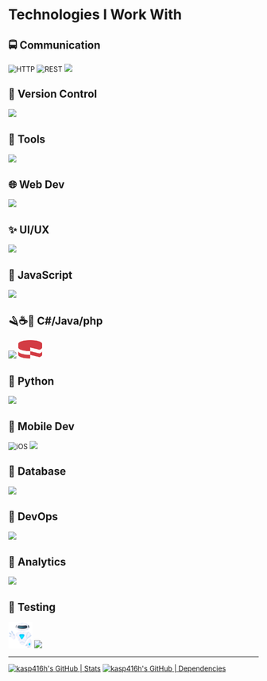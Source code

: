 # Technologies I Work With

## 🚍 Communication
<p float="left">
  <img width="48" src="https://user-images.githubusercontent.com/25181517/192107854-765620d7-f909-4953-a6da-36e1ef69eea6.png" alt="HTTP" title ="HTTP" />
  <img width="48" src="https://user-images.githubusercontent.com/25181517/192107858-fe19f043-c502-4009-8c47-476fc89718ad.png" alt="REST" title ="REST" />
  <img
      src="https://go-skill-icons.vercel.app/api/icons?i=api,socketio,websocket"
  />
</p>

## 🧰 Version Control
<p float="left">
  <img
      src="https://go-skill-icons.vercel.app/api/icons?i=git,github,bitbucket"
  />
</p>

## 🔨 Tools
<p float="left">
  <img
      src="https://go-skill-icons.vercel.app/api/icons?i=androidstudio,postman,xcode,pycharm,phpstorm,vscode,visualstudio"
  />
</p>

## 🌐 Web Dev
<p float="left">
  <img
      src="https://go-skill-icons.vercel.app/api/icons?i=html,css,sass,bootstrap,tailwindcss,wordpress,swagger,firebase,strapi"
  />
</p>

## ✨ UI/UX
<p float="left">
  <img
      src="https://go-skill-icons.vercel.app/api/icons?i=figma,materialui,shadcn"
  />
</p>

## 📜 JavaScript
<p float="left">
  <img
      src="https://go-skill-icons.vercel.app/api/icons?i=javascript,react,typescript,npm,yarn,nodejs,expressjs,redux,jest,nextjs,vite,babel,reactnative,prisma,electron,authjs,axios,drizzle,jquery"
  />
</p>

## 🪒☕🐘 C#/Java/php
<p float="left">
  <img
      src="https://go-skill-icons.vercel.app/api/icons?i=cs,dotnet,java,php"
  />
  <img width="48" src="./assets/cakephp.png" alt="CakePHP" title="CakePHP" />
</p>

## 🐍 Python
<p float="left">
  <img
      src="https://go-skill-icons.vercel.app/api/icons?i=python,flask,django,pygame"
  />
</p>

## 📱 Mobile Dev
<p float="left">
  <img width="48" src="https://user-images.githubusercontent.com/25181517/121406611-a8246b80-c95e-11eb-9b11-b771486377f6.png" alt="iOS" title="iOS" />
  <img
      src="https://go-skill-icons.vercel.app/api/icons?i=android,dart,flutter,expo"
  />
</p>

## 💾 Database
<p float="left">
  <img
      src="https://go-skill-icons.vercel.app/api/icons?i=mysql,mongodb,mariadb,postgresql"
  />
</p>

## 🤿 DevOps
<p float="left">
  <img
      src="https://go-skill-icons.vercel.app/api/icons?i=bash,docker,githubactions,nginx,caddy,cloudflare"
  />
</p>

## 🔬 Analytics
<p float="left">
  <img
      src="https://go-skill-icons.vercel.app/api/icons?i=googleanalytics"
  />
</p>

## 🧪 Testing
<p float="left">
  <img width="48" src="./assets/DetoxLogo.png" alt="Detox" title="Detox" />
  <img
      src="https://go-skill-icons.vercel.app/api/icons?i=selenium,puppeteer,playwright"
  />
</p>

---

[![kasp416h's GitHub | Stats](https://stats.quira.sh/kasp416h/github?theme=dark)](https://quira.sh?utm_source=widgets&utm_campaign=kasp416h)
[![kasp416h's GitHub | Dependencies](https://stats.quira.sh/kasp416h/dependencies?theme=dark)](https://quira.sh?utm_source=widgets&utm_campaign=kasp416h)
